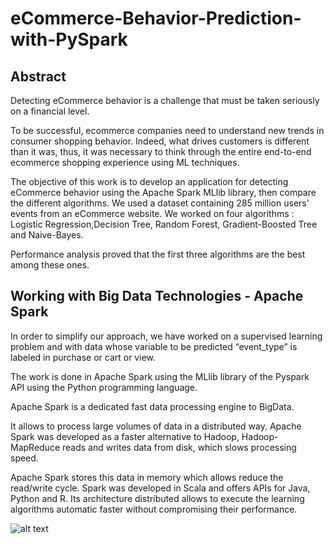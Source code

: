 # eCommerce-Behavior-Prediction-with-PySpark

## Abstract

Detecting eCommerce behavior is a challenge that must be taken
seriously on a financial level.

To be successful, ecommerce companies need to understand new
trends in consumer shopping behavior. Indeed, what drives customers is
different than it was, thus, it was necessary to think through the
entire end-to-end ecommerce shopping experience using ML
techniques.

The objective of this work is to develop an application for detecting
eCommerce behavior using the Apache Spark MLlib library, then
compare the different algorithms. We used a dataset containing 285
million users' events from an eCommerce website. We worked on four
algorithms : Logistic Regression,Decision Tree, Random Forest,
Gradient-Boosted Tree and Naive-Bayes.

Performance analysis proved that the first three algorithms are
the best among these ones.

## Working with Big Data Technologies - Apache Spark

In order to simplify our approach, we have worked on a
supervised learning problem and with
data whose variable to be predicted “event_type” is labeled
in purchase or cart or view.

The work is done in Apache Spark using the MLlib library
of
the Pyspark API using the Python programming language.


Apache Spark is a dedicated fast data processing engine
to
BigData.

It allows to process large volumes of data
in a distributed way. Apache Spark was developed as a
faster alternative to Hadoop, Hadoop-MapReduce reads and writes
data from disk, which slows processing speed.

Apache Spark stores this data in memory which allows
reduce the read/write cycle. Spark was developed in Scala
and offers APIs for Java, Python and R. Its architecture
distributed allows to execute the learning algorithms
automatic faster without compromising
their performance.

![alt text]([http://url/to/img.png](https://analyticsinsights.io/wp-content/uploads/2019/02/logo-apache-spark.png))
